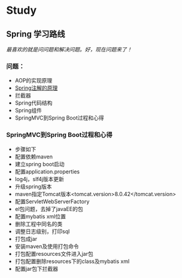 # Study
## Spring 学习路线


*最喜欢的就是问问题和解决问题。好，现在问题来了！*  

### 问题：  
  * AOP的实现原理
  * [Spring注解的原理](https://github.com/kobe24167/Study/blob/master/Spring/Annotation.md)
  * 拦截器
  * Spring代码结构
  * Spring组件
  * SpringMVC到Spring Boot过程和心得

### SpringMVC到Spring Boot过程和心得
  * 步骤如下
  * 配置依赖maven
  * 建立spring boot启动
  * 配置application.properties
  * log4j，slf4j版本更新
  * 升级spring版本
  * maven指定Tomcat版本<tomcat.version>8.0.42</tomcat.version>
  * 配置ServletWebServerFactory
  * el包问题，去掉了javaEE的包
  * 配置mybatis xml位置
  * 删除工程中同名的类
  * 调整日志级别，打印sql
  * 打包成jar
  * 安装maven及使用打包命令
  * 打包配置resources文件进入jar包
  * 打包配置删除resources下的class及mybatis xml
  * 配置jar包下拦截器
  
